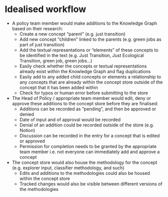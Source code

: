 # Idealised workflow

- A policy team member would make additions to the Knowledge Graph based on their research:
  - Create a new concept “parent” (e.g. just transition)
  - Add new concept “children” linked to the parents (e.g. green jobs as part of just transition)
  - Add the textual representations or “elements” of these concepts to be identified in the text (e.g. Just Transition, Just Ecological Transition, green job, green jobs…)
  - Easily check whether the concepts or textual representations already exist within the Knowledge Graph and flag duplications
  - Easily add to any added child concepts or elements a relationship to any concepts that are already within the concept store outside of the concept that it has been added within
  - Check for typos or human error before submitting to the store
- The Head of Policy / appropriate team member would edit, deny or approve these additions to the concept store before they are finalised:
  - Additions can be recorded as “pending”, and then be approved or denied
  - Date of input and of approval would be recorded
  - Denial of an addition could be recorded outside of the store (e.g. Notion)
  - Discussion can be recorded in the entry for a concept that is edited or approved
  - Permission for completion needs to be granted by the appropriate team member i.e. not everyone can immediately add and approve a concept
- The concept store would also house the methodology for the concept (e.g. explorer input, classifier methodology, and such)
  - Edits and additions to the methodologies could also be housed within the concept store
  - Tracked changes would also be visible between different versions of the methodologies
